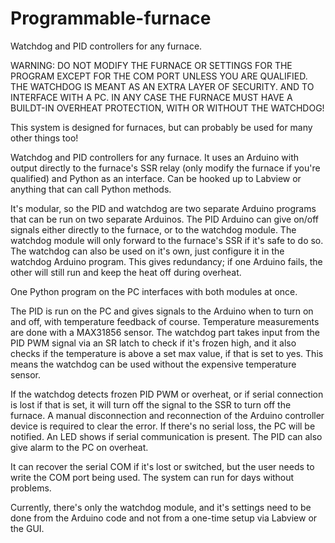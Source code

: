 # Programmable-furnace
Watchdog and PID controllers for any furnace.

WARNING: DO NOT MODIFY THE FURNACE OR SETTINGS FOR THE PROGRAM EXCEPT FOR THE COM PORT UNLESS YOU ARE QUALIFIED. THE WATCHDOG IS MEANT AS AN EXTRA LAYER OF SECURITY. AND TO INTERFACE WITH A PC. IN ANY CASE THE FURNACE MUST HAVE A BUILDT-IN OVERHEAT PROTECTION, WITH OR WITHOUT THE WATCHDOG!

This system is designed for furnaces, but can probably be used for many other things too!

Watchdog and PID controllers for any furnace. It uses an Arduino with output directly to the furnace's SSR relay (only modify the furnace if you're qualified) and Python as an interface. Can be hooked up to Labview or anything that can call Python methods.

It's modular, so the PID and watchdog are two separate Arduino programs that can be run on two separate Arduinos. The PID Arduino can give on/off signals either directly to the furnace, or to the watchdog module. The watchdog module will only forward to the furnace's SSR if it's safe to do so. The watchdog can also be used on it's own, just configure it in the watchdog Arduino program. This gives redundancy; if one Arduino fails, the other will still run and keep the heat off during overheat.

One Python program on the PC interfaces with both modules at once.

The PID is run on the PC and gives signals to the Arduino when to turn on and off, with temperature feedback of course. Temperature measurements are done with a MAX31856 sensor. The watchdog part takes input from the PID PWM signal via an SR latch to check if it's frozen high, and it also checks if the temperature is above a set max value, if that is set to yes. This means the watchdog can be used without the expensive temperature sensor.

If the watchdog detects frozen PID PWM or overheat, or if serial connection is lost if that is set, it will turn off the signal to the SSR to turn off the furnace. A manual disconnection and reconnection of the Arduino controller device is required to clear the error. If there's no serial loss, the PC will be notified. An LED shows if serial communication is present. The PID can also give alarm to the PC on overheat.

It can recover the serial COM if it's lost or switched, but the user needs to write the COM port being used. The system can run for days without problems.


Currently, there's only the watchdog module, and it's settings need to be done from the Arduino code and not from a one-time setup via Labview or the GUI.